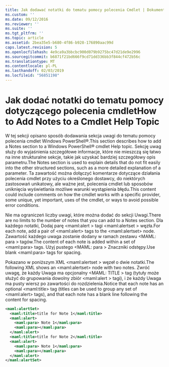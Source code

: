 ```yaml
---
title: Jak dodawać notatki do tematu pomocy polecenia Cmdlet | Dokumentacja firmy Microsoft
ms.custom: ''
ms.date: 09/12/2016
ms.reviewer: ''
ms.suite: ''
ms.tgt_pltfrm: ''
ms.topic: article
ms.assetid: 2bea35e5-b680-4f86-b928-176890aac99d
caps.latest.revision: 5
ms.openlocfilehash: 4e9ca9a3bbcbc900d079b9275bc47d21de9e2996
ms.sourcegitcommit: b6871f21bd666f9cd71dd336bb3f844cf472b56c
ms.translationtype: MT
ms.contentlocale: pl-PL
ms.lasthandoff: 02/03/2019
ms.locfileid: "56851198"
---
```

# <a name="how-to-add-notes-to-a-cmdlet-help-topic"></a><span data-ttu-id="a7370-102">Jak dodać notatki do tematu pomocy dotyczącego polecenia cmdlet</span><span class="sxs-lookup"><span data-stu-id="a7370-102">How to Add Notes to a Cmdlet Help Topic</span></span>

<span data-ttu-id="a7370-103">W tej sekcji opisano sposób dodawania sekcja uwagi do tematu pomocy polecenia cmdlet Windows PowerShell®.</span><span class="sxs-lookup"><span data-stu-id="a7370-103">This section describes how to add a Notes section to a Windows PowerShell® cmdlet Help topic.</span></span> <span data-ttu-id="a7370-104">Sekcję uwag służy do wyjaśnienia szczegółowe informacje, które nie mieszczą się łatwo na inne strukturalne sekcje, takie jak uzyskać bardziej szczegółowy opis parametru.</span><span class="sxs-lookup"><span data-stu-id="a7370-104">The Notes section is used to explain details that do not fit easily into the other structured sections, such as a more detailed explanation of a parameter.</span></span> <span data-ttu-id="a7370-105">Ta zawartość można dołączyć komentarze dotyczące działania polecenia cmdlet przy użyciu określonego dostawcy, do niektórych zastosowań unikatowy, ale ważne jest, polecenia cmdlet lub sposobów uniknięcia wyświetlania możliwe warunki wystąpienia błędu.</span><span class="sxs-lookup"><span data-stu-id="a7370-105">This content could include comments on how the cmdlet works with a specific provider, some unique, yet important, uses of the cmdlet, or ways to avoid possible error conditions.</span></span>

<span data-ttu-id="a7370-106">Nie ma ograniczeń liczby uwagi, które można dodać do sekcji Uwagi.</span><span class="sxs-lookup"><span data-stu-id="a7370-106">There are no limits to the number of notes that you can add to a Notes section.</span></span> <span data-ttu-id="a7370-107">Dla każdego notatki, Dodaj parę \<maml:alert > tagi \<maml:alertset > węzła.</span><span class="sxs-lookup"><span data-stu-id="a7370-107">For each note, add a pair of \<maml:alert> tags to the \<maml:alertset> node.</span></span> <span data-ttu-id="a7370-108">Zawartość każdego uwaga zostanie dodany w ramach zestawu \<MAML: para > tagów.</span><span class="sxs-lookup"><span data-stu-id="a7370-108">The content of each note is added within a set of \<maml:para> tags.</span></span> <span data-ttu-id="a7370-109">Użyj pustego \<MAML: para > Znaczniki odstępy.</span><span class="sxs-lookup"><span data-stu-id="a7370-109">Use blank \<maml:para> tags for spacing.</span></span>

<span data-ttu-id="a7370-110">Pokazano w poniższym XML \<maml:alertset > węzeł o dwie notatki.</span><span class="sxs-lookup"><span data-stu-id="a7370-110">The following XML shows an \<maml:alertset> node with two notes.</span></span> <span data-ttu-id="a7370-111">Zwróć uwagę, że każdy Uwaga ma opcjonalny \<MAML: TITLE > tag (tytuły może służyć do grupowania dowolny zbiór \<maml:alert > tagi), i że każdy Uwaga ma pusty wiersz po zawartości do rozdzielenia.</span><span class="sxs-lookup"><span data-stu-id="a7370-111">Notice that each note has an optional \<maml:title> tag (titles can be used to group any set of \<maml:alert> tags), and that each note has a blank line following the content for spacing.</span></span>

```xml
<maml:alertSet>
  <maml:title>title for Note 1</maml:title>
  <maml:alert>
    <maml:para> Note 1</maml:para>
    <maml:para></maml:para>
  </maml:alert>
  <maml:title>title for Note 2</maml:title>
  <maml:alert>
    <maml:para> Note 1</maml:para>
    <maml:para></maml:para>
  </maml:alert>
</maml:alertSet>
```



